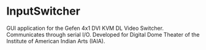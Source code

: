 # InputSwitcher
GUI application for the Gefen 4x1 DVI KVM DL Video Switcher. Communicates through serial I/O.
Developed for Digital Dome Theater of the Institute of American Indian Arts (IAIA).
